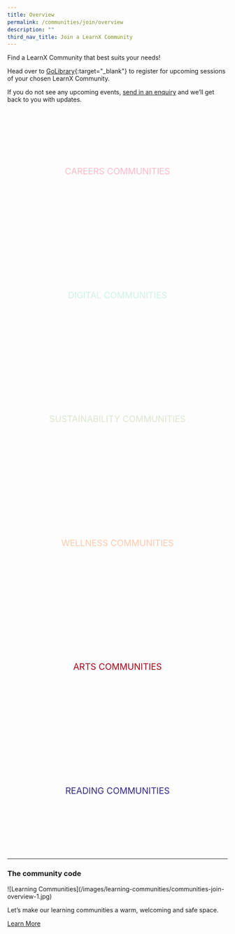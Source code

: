 ```yaml
---
title: Overview
permalink: /communities/join/overview
description: ""
third_nav_title: Join a LearnX Community
---
```

<style type="text/css">
/* Click Box */
.clickbox { display: block; position: relative; width: 100%; padding-bottom: 56.25%; background-color: transparent; }
.clickbox span { padding: .5rem; }
.clickbox a { position: absolute; display: flex; width: 100%; height: 100%; align-items: center; justify-content: center; font-size: 1.25rem; text-align: center; text-decoration: none; text-transform: uppercase; }
.clickbox a:focus,
.clickbox a:hover { text-decoration: none; }

/* Indigo Sky */
.clickbox.is-sky-indigo { background-color: #cff2e8; color: #322987; }
.clickbox.is-sky-indigo a { color: #322987; }
.clickbox.is-sky-indigo a:focus,
.clickbox.is-sky-indigo a:hover { background-color: #322987; color: #cff2e8; }

/* Pink Ruby */
.clickbox.is-pink-ruby { background-color: #ffbac7; color: #a60517; }
.clickbox.is-pink-ruby a { color: #a60517; }
.clickbox.is-pink-ruby a:focus,
.clickbox.is-pink-ruby a:hover { background-color: #a60517; color: #ffbac7; }

/* Mint Jade */
.clickbox.is-mint-jade { background-color: #dce5d3; color: #00b794; }
.clickbox.is-mint-jade a { color: #00b794; }
.clickbox.is-mint-jade a:focus,
.clickbox.is-mint-jade a:hover { background-color: #00b794; color: #dce5d3; }

/* Generic */
.clickbox.is-generic { background-color: #dce5d3; color: #322987; }
.clickbox.is-generic a { color: #322987; }
.clickbox.is-generic a:focus,
.clickbox.is-generic a:hover { background-color: #322987; color: #dce5d3; }

/* Digital */
.clickbox.is-digital { background-position: center; background-size: cover; background-image: url('/images/learning-communities/communities-cta-bg-digital-1.jpg'); color: #cff2e8; }
.clickbox.is-digital a { color: #cff2e8; }
.clickbox.is-digital a:focus,
.clickbox.is-digital a:hover { color: #fff; }

/* Careers */
.clickbox.is-careers { background-position: center; background-size: cover; background-image: url('/images/learning-communities/communities-cta-bg-careers-1.jpg'); color: #ffbac7; }
.clickbox.is-careers a { color: #ffbac7; }
.clickbox.is-careers a:focus,
.clickbox.is-careers a:hover { color: #fff; }

/* Sustainability */
.clickbox.is-sustainability { background-position: center; background-size: cover; background-image: url('/images/learning-communities/communities-cta-bg-sustainability-1.jpg'); color: #dce5d3; }
.clickbox.is-sustainability a { color: #dce5d3; }
.clickbox.is-sustainability a:focus,
.clickbox.is-sustainability a:hover { color: #fff; }

/* Wellness */
.clickbox.is-wellness { background-position: center; background-size: cover; background-image: url('/images/learning-communities/communities-cta-bg-wellness-1.jpg'); color: #ffc9ad; }
.clickbox.is-wellness a { color: #ffc9ad; }
.clickbox.is-wellness a:focus,
.clickbox.is-wellness a:hover { color: #fff; }

/* Arts */
.clickbox.is-arts { background-position: center; background-size: cover; background-image: url('/images/learning-communities/communities-cta-bg-arts-1.jpg'); color: #a60517; }
.clickbox.is-arts a { color: #a60517; }
.clickbox.is-arts a:focus,
.clickbox.is-arts a:hover { color: #850412; }

/* Reading */
.clickbox.is-reading { background-position: center; background-size: cover; background-image: url('/images/learning-communities/communities-cta-bg-reading-1.jpg'); color: #322987; }
.clickbox.is-reading a { color: #322987; }
.clickbox.is-reading a:focus,
.clickbox.is-reading a:hover { color: #28216c; }

/* Science */
.clickbox.is-science { background-position: center; background-size: cover; background-image: url('/images/learning-communities/communities-cta-bg-science-1.jpg'); color: #00b794; }
.clickbox.is-science a { color: #00b794; }
.clickbox.is-science a:focus,
.clickbox.is-science a:hover { color: #009276; }

/* Singapore */
.clickbox.is-singapore { background-position: center; background-size: cover; background-image: url('/images/learning-communities/communities-cta-bg-singapore-1.jpg'); color: #fe5828; }
.clickbox.is-singapore a { color: #fe5828; }
.clickbox.is-singapore a:focus,
.clickbox.is-singapore a:hover { color: #cb4620; }
</style>
Find a LearnX Community that best suits your needs!

Head over to [GoLibrary](https://go.gov.sg/lcsessions){:target="_blank"} to register for upcoming sessions of your chosen LearnX Community. 

If you do not see any upcoming events, [send in an enquiry](mailto:enquiry@nlb.gov.sg) and we’ll get back to you with updates.

<div class="row is-multiline margin--top--lg">
  <div class="col is-half">
    <div class="clickbox is-careers" style="">
      <a href="/communities/join/careers-communities">
        <span>Careers Communities</span>
      </a>
    </div>
  </div>
  <div class="col is-half">
    <div class="clickbox is-digital">
      <a href="/communities/join/digital-communities">
        <span>Digital Communities</span>
      </a>
    </div>
  </div>
</div>

<div class="row is-multiline">
  <div class="col is-half">
    <div class="clickbox is-sustainability">
      <a href="/communities/join/sustainability-communities">
        <span>Sustainability Communities</span>
      </a>
    </div>
  </div>
  <div class="col is-half">
    <div class="clickbox is-wellness">
      <a href="/communities/join/wellness-communities">
        <span>Wellness Communities</span>
      </a>
    </div>
  </div>
</div>

<div class="row is-multiline">
  <div class="col is-half">
    <div class="clickbox is-arts">
      <a href="/communities/join/arts-communities">
        <span>Arts Communities</span>
      </a>
    </div>
  </div>
  <div class="col is-half">
    <div class="clickbox is-reading">
      <a href="/communities/join/reading-communities">
        <span>Reading Communities</span>
      </a>
    </div>
  </div>
</div>

<!--<div class="row is-multiline">
  <div class="col is-half">
    <div class="clickbox is-science">
      <a href="#">
        <span>Science Communities</span>
      </a>
    </div>
  </div>
  <div class="col is-half">
    <div class="clickbox is-singapore">
      <a href="#">
        <span>Singapore Communities</span>
      </a>
    </div>
  </div>
</div>-->

---
<h3 class="margin--top--none margin--bottom--lg"><b>The community code</b></h3>
![Learning Communities](/images/learning-communities/communities-join-overview-1.jpg)

Let’s make our learning communities a warm, welcoming and safe space.

<a href="/images/learning-communities/4%20LEARNX-Community.jpg" class="bp-button is-primary-outline is-uppercase">Learn More</a>
